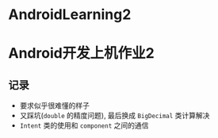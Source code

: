 # AndroidLearning2

# Android开发上机作业2

## 记录

* 要求似乎很难懂的样子
* 又踩坑(`double` 的精度问题), 最后换成 `BigDecimal` 类计算解决
* `Intent` 类的使用和 `component` 之间的通信
